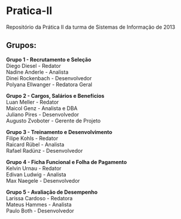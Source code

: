 # Pratica-II
Repositório da Prática II da turma de Sistemas de Informação de 2013

## Grupos:
**Grupo 1 - Recrutamento e Seleção**  
Diego Diesel - Redator  
Nadine Anderle - Analista  
Dinei Rockenbach - Desenvolvedor  
Polyana Ellwanger - Redatora Geral  

**Grupo 2 - Cargos, Salários e Benefícios**  
Luan Meller - Redator  
Maicol Genz - Analista e DBA  
Juliano Pires - Desenvolvedor  
Augusto Zvoboter - Gerente de Projeto  

**Grupo 3 - Treinamento e Desenvolvimento**  
Filipe Kohls - Redator  
Raicard Rübel - Analista  
Rafael Radünz - Desenvolvedor  

**Grupo 4 - Ficha Funcional e Folha de Pagamento**  
Kelvin Urnau - Redator  
Edivan Ludwig - Analista  
Max Naegele - Desenvolvedor  

**Grupo 5 - Avaliação de Desempenho**  
Larissa Cardoso - Redatora  
Mateus Hammes - Analista  
Paulo Both - Desenvolvedor  

